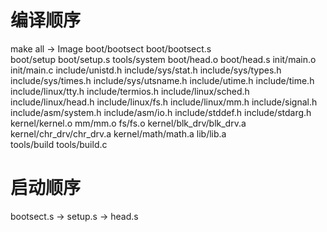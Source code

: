 # 编译顺序

make all -> Image 
  boot/bootsect 
    boot/bootsect.s   
  boot/setup
    boot/setup.s
  tools/system
    boot/head.o
      boot/head.s
    init/main.o
      init/main.c
      include/unistd.h
      include/sys/stat.h
      include/sys/types.h
      include/sys/times.h
      include/sys/utsname.h
      include/utime.h
      include/time.h
      include/linux/tty.h
      include/termios.h
      include/linux/sched.h
      include/linux/head.h
      include/linux/fs.h
      include/linux/mm.h
      include/signal.h
      include/asm/system.h
      include/asm/io.h
      include/stddef.h
      include/stdarg.h
    kernel/kernel.o
    mm/mm.o
    fs/fs.o
    kernel/blk_drv/blk_drv.a
    kernel/chr_drv/chr_drv.a
    kernel/math/math.a
    lib/lib.a    
  tools/build
    tools/build.c



# 启动顺序

bootsect.s -> setup.s -> head.s

